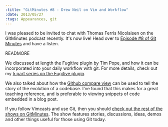 ```yaml
--- 
:title: "GitMinutes #8 - Drew Neil on Vim and Workflow"
:date: 2013/05/27
:tags: Appearances, git
---
```


I was pleased to be invited to chat with Thomas Ferris Nicolaisen on the GitMinutes podcast recently. It's now live! Head over to [Episode #8 of Git Minutes][8] and have a listen.

[8]: http://episodes.gitminutes.com/2013/05/gitminutes-08-drew-neil-on-vim-and.html


READMORE

We discussed at length the Fugitive plugin by Tim Pope, and how it can be incorporated into your daily workflow with git. For more details, check out my [5 part series on the Fugitive plugin][series].

We also talked about how the [Github compare view][compare] can be used to tell the story of the evolution of a codebase. I've found that this makes for a great teaching reference, and is preferable to viewing snippets of code embedded in a blog post.

If you follow Vimcasts and use Git, then you should [check out the rest of the shows on GitMinutes][episodes]. The show features stories, discussions, ideas, demos and other things useful for those using Git today.

[series]: http://vimcasts.org/blog/2011/05/the-fugitive-series/
[compare]: https://github.com/blog/612-introducing-github-compare-view
[episodes]: http://episodes.gitminutes.com/
